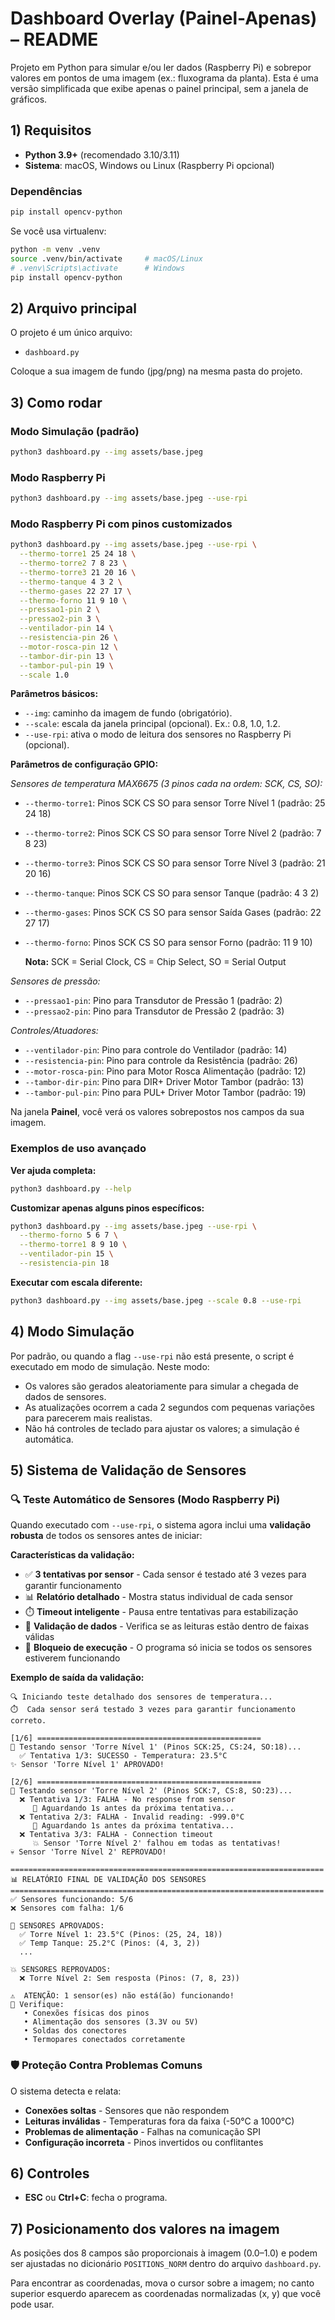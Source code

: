 # Dashboard Overlay (Painel-Apenas) – README

Projeto em Python para simular e/ou ler dados (Raspberry Pi) e sobrepor valores em pontos de uma imagem (ex.: fluxograma da planta). Esta é uma versão simplificada que exibe apenas o painel principal, sem a janela de gráficos.

## 1) Requisitos

- **Python 3.9+** (recomendado 3.10/3.11)
- **Sistema**: macOS, Windows ou Linux (Raspberry Pi opcional)

### Dependências

```bash
pip install opencv-python
```

Se você usa virtualenv:

```bash
python -m venv .venv
source .venv/bin/activate     # macOS/Linux
# .venv\Scripts\activate      # Windows
pip install opencv-python
```

## 2) Arquivo principal

O projeto é um único arquivo:

- `dashboard.py`

Coloque a sua imagem de fundo (jpg/png) na mesma pasta do projeto.

## 3) Como rodar

### Modo Simulação (padrão)
```bash
python3 dashboard.py --img assets/base.jpeg
```

### Modo Raspberry Pi
```bash
python3 dashboard.py --img assets/base.jpeg --use-rpi
```

### Modo Raspberry Pi com pinos customizados
```bash
python3 dashboard.py --img assets/base.jpeg --use-rpi \
  --thermo-torre1 25 24 18 \
  --thermo-torre2 7 8 23 \
  --thermo-torre3 21 20 16 \
  --thermo-tanque 4 3 2 \
  --thermo-gases 22 27 17 \
  --thermo-forno 11 9 10 \
  --pressao1-pin 2 \
  --pressao2-pin 3 \
  --ventilador-pin 14 \
  --resistencia-pin 26 \
  --motor-rosca-pin 12 \
  --tambor-dir-pin 13 \
  --tambor-pul-pin 19 \
  --scale 1.0
```

**Parâmetros básicos:**
- `--img`: caminho da imagem de fundo (obrigatório).
- `--scale`: escala da janela principal (opcional). Ex.: 0.8, 1.0, 1.2.
- `--use-rpi`: ativa o modo de leitura dos sensores no Raspberry Pi (opcional).

**Parâmetros de configuração GPIO:**

*Sensores de temperatura MAX6675 (3 pinos cada na ordem: SCK, CS, SO):*
- `--thermo-torre1`: Pinos SCK CS SO para sensor Torre Nível 1 (padrão: 25 24 18)
- `--thermo-torre2`: Pinos SCK CS SO para sensor Torre Nível 2 (padrão: 7 8 23)  
- `--thermo-torre3`: Pinos SCK CS SO para sensor Torre Nível 3 (padrão: 21 20 16)
- `--thermo-tanque`: Pinos SCK CS SO para sensor Tanque (padrão: 4 3 2)
- `--thermo-gases`: Pinos SCK CS SO para sensor Saída Gases (padrão: 22 27 17)
- `--thermo-forno`: Pinos SCK CS SO para sensor Forno (padrão: 11 9 10)

  **Nota:** SCK = Serial Clock, CS = Chip Select, SO = Serial Output

*Sensores de pressão:*
- `--pressao1-pin`: Pino para Transdutor de Pressão 1 (padrão: 2)
- `--pressao2-pin`: Pino para Transdutor de Pressão 2 (padrão: 3)

*Controles/Atuadores:*
- `--ventilador-pin`: Pino para controle do Ventilador (padrão: 14)
- `--resistencia-pin`: Pino para controle da Resistência (padrão: 26)
- `--motor-rosca-pin`: Pino para Motor Rosca Alimentação (padrão: 12)
- `--tambor-dir-pin`: Pino para DIR+ Driver Motor Tambor (padrão: 13)
- `--tambor-pul-pin`: Pino para PUL+ Driver Motor Tambor (padrão: 19)

Na janela **Painel**, você verá os valores sobrepostos nos campos da sua imagem.

### Exemplos de uso avançado

**Ver ajuda completa:**
```bash
python3 dashboard.py --help
```

**Customizar apenas alguns pinos específicos:**
```bash
python3 dashboard.py --img assets/base.jpeg --use-rpi \
  --thermo-forno 5 6 7 \
  --thermo-torre1 8 9 10 \
  --ventilador-pin 15 \
  --resistencia-pin 18
```

**Executar com escala diferente:**
```bash
python3 dashboard.py --img assets/base.jpeg --scale 0.8 --use-rpi
```

## 4) Modo Simulação

Por padrão, ou quando a flag `--use-rpi` não está presente, o script é executado em modo de simulação. Neste modo:

- Os valores são gerados aleatoriamente para simular a chegada de dados de sensores.
- As atualizações ocorrem a cada 2 segundos com pequenas variações para parecerem mais realistas.
- Não há controles de teclado para ajustar os valores; a simulação é automática.

## 5) Sistema de Validação de Sensores

### 🔍 Teste Automático de Sensores (Modo Raspberry Pi)

Quando executado com `--use-rpi`, o sistema agora inclui uma **validação robusta** de todos os sensores antes de iniciar:

**Características da validação:**
- ✅ **3 tentativas por sensor** - Cada sensor é testado até 3 vezes para garantir funcionamento
- 📊 **Relatório detalhado** - Mostra status individual de cada sensor
- ⏱️ **Timeout inteligente** - Pausa entre tentativas para estabilização
- 🎯 **Validação de dados** - Verifica se as leituras estão dentro de faixas válidas
- 🚫 **Bloqueio de execução** - O programa só inicia se todos os sensores estiverem funcionando

**Exemplo de saída da validação:**
```
🔍 Iniciando teste detalhado dos sensores de temperatura...
⏱️  Cada sensor será testado 3 vezes para garantir funcionamento correto.

[1/6] ==================================================
📡 Testando sensor 'Torre Nível 1' (Pinos SCK:25, CS:24, SO:18)...
  ✅ Tentativa 1/3: SUCESSO - Temperatura: 23.5°C
✨ Sensor 'Torre Nível 1' APROVADO!

[2/6] ==================================================
📡 Testando sensor 'Torre Nível 2' (Pinos SCK:7, CS:8, SO:23)...
  ❌ Tentativa 1/3: FALHA - No response from sensor
     🔄 Aguardando 1s antes da próxima tentativa...
  ❌ Tentativa 2/3: FALHA - Invalid reading: -999.0°C
     🔄 Aguardando 1s antes da próxima tentativa...
  ❌ Tentativa 3/3: FALHA - Connection timeout
     💥 Sensor 'Torre Nível 2' falhou em todas as tentativas!
💀 Sensor 'Torre Nível 2' REPROVADO!

======================================================================
📊 RELATÓRIO FINAL DE VALIDAÇÃO DOS SENSORES
======================================================================
✅ Sensores funcionando: 5/6
❌ Sensores com falha: 1/6

🎉 SENSORES APROVADOS:
  ✅ Torre Nível 1: 23.5°C (Pinos: (25, 24, 18))
  ✅ Temp Tanque: 25.2°C (Pinos: (4, 3, 2))
  ...

💥 SENSORES REPROVADOS:
  ❌ Torre Nível 2: Sem resposta (Pinos: (7, 8, 23))

⚠️  ATENÇÃO: 1 sensor(es) não está(ão) funcionando!
🔧 Verifique:
   • Conexões físicas dos pinos
   • Alimentação dos sensores (3.3V ou 5V)
   • Soldas dos conectores
   • Termopares conectados corretamente
```

### 🛡️ Proteção Contra Problemas Comuns

O sistema detecta e relata:
- **Conexões soltas** - Sensores que não respondem
- **Leituras inválidas** - Temperaturas fora da faixa (-50°C a 1000°C)
- **Problemas de alimentação** - Falhas na comunicação SPI
- **Configuração incorreta** - Pinos invertidos ou conflitantes

## 6) Controles

- **ESC** ou **Ctrl+C**: fecha o programa.

## 7) Posicionamento dos valores na imagem

As posições dos 8 campos são proporcionais à imagem (0.0–1.0) e podem ser ajustadas no dicionário `POSITIONS_NORM` dentro do arquivo `dashboard.py`.

Para encontrar as coordenadas, mova o cursor sobre a imagem; no canto superior esquerdo aparecem as coordenadas normalizadas (x, y) que você pode usar.
